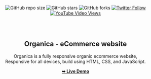 <div align="center">
  
  ![GitHub repo size](https://img.shields.io/github/repo-size/codewithsadee/organica)
  ![GitHub stars](https://img.shields.io/github/stars/codewithsadee/organica?style=social)
  ![GitHub forks](https://img.shields.io/github/forks/codewithsadee/organica?style=social)
  [![Twitter Follow](https://img.shields.io/twitter/follow/codewithsadee?style=social)](https://twitter.com/intent/follow?screen_name=codewithsadee)
  [![YouTube Video Views](https://img.shields.io/youtube/views/sgCSEk1XsCo?style=social)](https://youtu.be/sgCSEk1XsCo)

  <br />
  <br />

  <h2 align="center">Organica - eCommerce website</h2>

  Organica is a fully responsive organic ecommerce website, <br />Responsive for all devices, build using HTML, CSS, and JavaScript.

  <a href="https://codewithsadee.github.io/organica/"><strong>➥ Live Demo</strong></a>

</div>
<!-- 
<br />

### Demo Screeshots

![Organica Desktop Demo](./readme-images/desktop.png "Desktop Demo")

### Prerequisites

Before you begin, ensure you have met the following requirements:

* [Git](https://git-scm.com/downloads "Download Git") must be installed on your operating system.

### Run Locally

To run **Organica** locally, run this command on your git bash:

Linux and macOS:

```bash
sudo git clone https://github.com/codewithsadee/organica.git
```

Windows:

```bash
git clone https://github.com/codewithsadee/organica.git
```

### Contact

If you want to contact with me you can reach me at [Twitter](https://www.twitter.com/codewithsadee). -->

### License

This project is **free to use** and does not contains any license.
